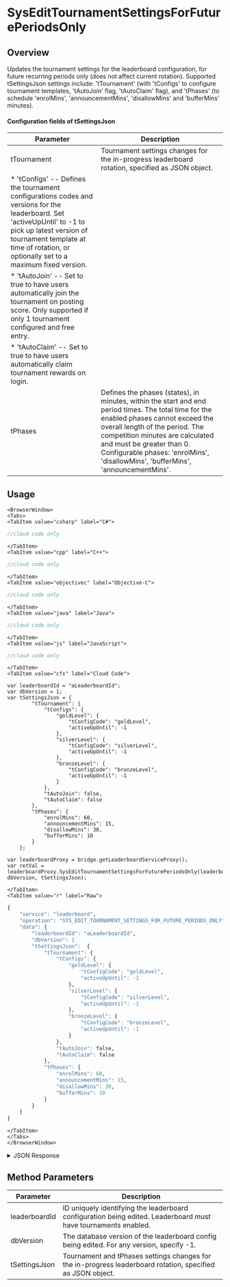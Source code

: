 # SysEditTournamentSettingsForFuturePeriodsOnly
## Overview
Updates the tournament settings for the leaderboard configuration, for future recurring periods only (does not affect current rotation). Supported tSettingsJson settings include: 'tTournament' (with 'tConfigs' to configure tournament templates, 'tAutoJoin' flag, 'tAutoClaim' flag), and 'tPhases' (to schedule 'enrolMins', 'announcementMins', 'disallowMins' and 'bufferMins' minutes).



#### Configuration fields of **tSettingsJson**
Parameter | Description
--------- | -----------
tTournament | Tournament settings changes for the in-progress leaderboard rotation, specified as JSON object.
  | * 'tConfigs' -- Defines the tournament configurations codes and versions for the leaderboard. Set 'activeUpUntil' to -1 to pick up latest version of tournament template at time of rotation, or optionally set to a maximum fixed version.
  | * 'tAutoJoin' -- Set to true to have users automatically join the tournament on posting score. Only supported if only 1 tournament configured and free entry.
  | * 'tAutoClaim' -- Set to true to have users automatically claim tournament rewards on login.
tPhases | Defines the phases (states), in minutes, within the start and end period times. The total time for the enabled phases cannot exceed the overall length of the period. The competition minutes are calculated and must be greater than 0. Configurable phases: 'enrolMins', 'disallowMins', 'bufferMins', 'announcementMins'.

<PartialServop service_name="leaderboard" operation_name="SYS_EDIT_TOURNAMENT_SETTINGS_FOR_FUTURE_PERIODS_ONLY" />

## Usage

```mdx-code-block
<BrowserWindow>
<Tabs>
<TabItem value="csharp" label="C#">
```

```csharp
//cloud code only
```

```mdx-code-block
</TabItem>
<TabItem value="cpp" label="C++">
```

```cpp
//cloud code only
```

```mdx-code-block
</TabItem>
<TabItem value="objectivec" label="Objective-C">
```

```objectivec
//cloud code only
```

```mdx-code-block
</TabItem>
<TabItem value="java" label="Java">
```

```java
//cloud code only
```

```mdx-code-block
</TabItem>
<TabItem value="js" label="JavaScript">
```

```javascript
//cloud code only
```

```mdx-code-block
</TabItem>
<TabItem value="cfs" label="Cloud Code">
```

```cfscript
var leaderboardId = "aLeaderboardId";
var dbVersion = 1;
var tSettingsJson = {
		"tTournament": {
			"tConfigs": {
				"goldLevel": {
					"tConfigCode": "goldLevel",
					"activeUpUntil": -1
				},
				"silverLevel": {
					"tConfigCode": "silverLevel",
					"activeUpUntil": -1
				},
				"bronzeLevel": {
					"tConfigCode": "bronzeLevel",
					"activeUpUntil": -1
				}
			},
			"tAutoJoin": false,
			"tAutoClaim": false
		},
		"tPhases": {
			"enrolMins": 60,
			"announcementMins": 15,
			"disallowMins": 30,
			"bufferMins": 10
		}
  	};

var leaderboardProxy = bridge.getLeaderboardServiceProxy();
var retVal = leaderboardProxy.SysEditTournamentSettingsForFuturePeriodsOnly(leaderboardId, dbVersion, tSettingsJson);
```

```mdx-code-block
</TabItem>
<TabItem value="r" label="Raw">
```

```r
{
	"service": "leaderboard",
	"operation": "SYS_EDIT_TOURNAMENT_SETTINGS_FOR_FUTURE_PERIODS_ONLY",
	"data": {
		"leaderboardId": "aLeaderboardId",
		"dbVersion": 1
		"tSettingsJson":  {
			"tTournament": {
				"tConfigs": {
					"goldLevel": {
						"tConfigCode": "goldLevel",
						"activeUpUntil": -1
					},
					"silverLevel": {
						"tConfigCode": "silverLevel",
						"activeUpUntil": -1
					},
					"bronzeLevel": {
						"tConfigCode": "bronzeLevel",
						"activeUpUntil": -1
					}
				},
				"tAutoJoin": false,
				"tAutoClaim": false
			},
			"tPhases": {
				"enrolMins": 60,
				"announcementMins": 15,
				"disallowMins": 30,
				"bufferMins": 10
			}
		}
	}
}
```

```mdx-code-block
</TabItem>
</Tabs>
</BrowserWindow>
```

<details>
<summary>JSON Response</summary>

```json
{
  "data": {
    "aLeaderboardId": {
      "leaderboardId": "aLeaderboardId",
      "dbVersion": 13,
      "resetAt": 1631992744000,
      "leaderboardType": "HIGH_VALUE",
      "rotationType": "DAILY",
      "retainedCount": 5,
      "data": {
        "info": "Adding tournament to encourage play."
      },
      "numDaysToRotate": 0,
      "entryType": "PLAYER",
      "tConfigs": {
        "bronzeLevel": {
          "activeUpUntil": -1,
          "tConfigCode": "bronzeLevel"
        },
        "silverLevel": {
          "activeUpUntil": -1,
          "tConfigCode": "silverLevel"
        },
        "goldLevel": {
          "activeUpUntil": -1,
          "tConfigCode": "goldLevel"
        }
      },
      "tStates": {
        "enrolMins": 60,
        "disallowMins": 30,
        "minMins": 1425,
        "compMins": 1355,
        "bufferMins": 10,
        "announcementMins": 15
      },
      "tAutoJoin": false,
      "tAutoClaim": false,
      "tEnabled": true,
      "tTemplateOnly": false,
      "currentVersionId": 2,
      "currentPeriod": {
        "versionId": 2,
        "startingAt": 1631735669172,
        "endingAt": 1631992744000,
        "rotationType": "DAILY",
        "numDaysToRotate": 0,
        "tConfigVers": {
          "bronzeLevel": 1,
          "silverLevel": 1,
          "goldLevel": 1
        },
        "tState": "ACTIVE",
        "tAutoJoin": false,
        "tAutoClaim": false,
        "tRegistrationStart": 1631907244000,
        "tRegistrationEnd": 1631990344000,
        "tPlayStart": 1631910844000,
        "tPlayEnd": 1631992144000,
        "tProcessingStartAt": 1631992924000,
        "tProcessingJobId": "7708a6b3-9d71-4d04-bf90-ac12cc46ada5",
        "tRegistrationStartJobId": "129287e3-aedc-451e-b83c-bed08b3d0b7c",
        "tPlayStartJobId": "11ec518e-9193-4546-9d1e-ed5b08648095",
        "tPlayEndJobId": "10c9d7c8-039c-436f-b6c0-a4480bd1c0d1",
        "tStates": {
          "enrolMins": 60,
          "disallowMins": 30,
          "minMins": 1425,
          "compMins": 1355,
          "bufferMins": 10,
          "announcementMins": 15
        }
      }
    }
  },
  "status": 200
}
```
</details>

## Method Parameters
Parameter | Description
--------- | -----------
leaderboardId | ID uniquely identifying the leaderboard configuration being edited. Leaderboard must have tournaments enabled.
dbVersion | The database version of the leaderboard config being edited. For any version, specify -1.
tSettingsJson | Tournament and tPhases settings changes for the in-progress leaderboard rotation, specified as JSON object.


